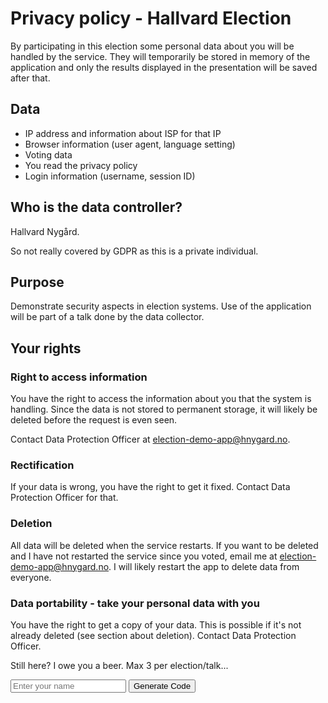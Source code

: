 # Privacy policy - Hallvard Election

By participating in this election some personal data about you will be handled by the service. They will temporarily be stored in memory of the application and only the results displayed in the presentation will be saved after that.

## Data

- IP address and information about ISP for that IP
- Browser information (user agent, language setting)
- Voting data
- You read the privacy policy
- Login information (username, session ID)

## Who is the data controller?

Hallvard Nygård.

So not really covered by GDPR as this is a private individual.

## Purpose

Demonstrate security aspects in election systems. Use of the application will be part of a talk done by the data collector.

## Your rights

### Right to access information

You have the right to access the information about you that the system is handling. Since the data is not stored to permanent storage, it will likely be deleted before the request is even seen.

Contact Data Protection Officer at election-demo-app@hnygard.no.

### Rectification

If your data is wrong, you have the right to get it fixed. Contact Data Protection Officer for that.

### Deletion

All data will be deleted when the service restarts. If you want to be deleted and I have not restarted the service since you voted, email me at election-demo-app@hnygard.no. I will likely restart the app to delete data from everyone.

### Data portability - take your personal data with you

You have the right to get a copy of your data. This is possible if it's not already deleted (see section about deletion). Contact Data Protection Officer.

Still here? I owe you a beer. Max 3 per election/talk...

<div id="beerForm">
  <input type="text" id="nameInput" placeholder="Enter your name" />
  <button onclick="generateCode()">Generate Code</button>
  <div id="codeResult" style="margin-top: 1rem; display: none;"></div>
</div>

<script>
function generateCode() {
  const name = document.getElementById('nameInput').value;
  if (!name) {
    alert('Please enter your name');
    return;
  }
  const code = Math.random().toString(36).substring(2, 8).toUpperCase();
  const result = document.getElementById('codeResult');
  result.innerHTML = `Your code: <strong>${code}</strong><br>Show this to Hallvard for your beer!`;
  result.style.display = 'block';
}
</script>

